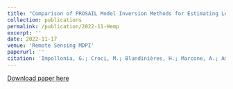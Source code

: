 ```yaml
---
title: "Comparison of PROSAIL Model Inversion Methods for Estimating Leaf Chlorophyll Content and LAI Using UAV Imagery for Hemp Phenotyping"
collection: publications
permalink: /publication/2022-11-Hemp
excerpt: ''
date: 2022-11-17
venue: 'Remote Sensing MDPI'
paperurl: ''
citation: 'Impollonia, G.; Croci, M.; Blandinières, H.; Marcone, A.; Amaducci, S. Comparison of PROSAIL Model Inversion Methods for Estimating Leaf Chlorophyll Content and LAI Using UAV Imagery for Hemp Phenotyping. Remote Sens. 2022, 14, 5801. https://doi.org/10.3390/rs14225801'
---
```


[Download paper here](https://www.mdpi.com/2072-4292/14/22/5801 )
